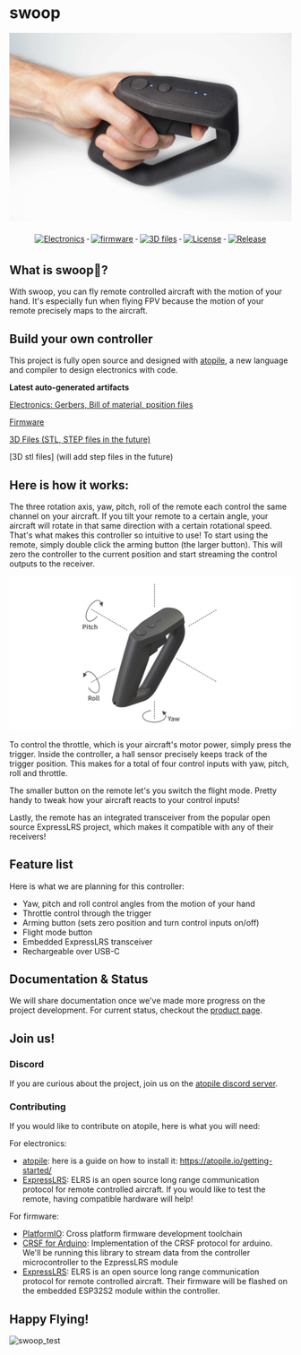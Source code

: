 # swoop

![controller and hand](docs/assets/controller_hand_V3.jpeg)

<div align="center">
    <a href="#">
        <img src="https://img.shields.io/github/actions/workflow/status/atopile/swoop/ato.yml?label=atopile%20electronics" alt="Electronics" style="vertical-align:top; margin:6px 4px">
    </a>
    <a href="#">
        <img src="https://img.shields.io/github/actions/workflow/status/atopile/swoop/pio.yml?label=platformio%20firmware" alt="firmware" style="vertical-align:top; margin:6px 4px">
    </a>
    <a href="#">
        <img src="https://img.shields.io/github/actions/workflow/status/atopile/swoop/3d.yml?label=3D%20files" alt="3D files" style="vertical-align:top; margin:6px 4px">
    </a>
    <a href="#">
        <img src="https://img.shields.io/github/license/atopile/swoop" alt="License" style="vertical-align:top; margin:6px 4px">
    </a>
    <a href="#">
        <img src="https://img.shields.io/github/v/release/atopile/swoop" alt="Release" style="vertical-align:top; margin:6px 4px">
    </a>
</div>

## What is swoop🛫?

With swoop, you can fly remote controlled aircraft with the motion of your hand. It's especially fun when flying FPV because the motion of your remote precisely maps to the aircraft.

## Build your own controller

This project is fully open source and designed with [atopile](https://github.com/atopile/atopile), a new language and compiler to design electronics with code.

**Latest auto-generated artifacts**

[Electronics: Gerbers, Bill of material, position files](https://atopile.s3.amazonaws.com/swoop/electronics/electronics_build_artifacts.zip)

[Firmware](https://atopile.s3.amazonaws.com/swoop/firmware/firmware_build_artifacts.zip)

[3D Files (STL, STEP files in the future)](https://atopile.s3.amazonaws.com/swoop/mechanics/3D_files.zip)

[3D stl files] (will add step files in the future)

## Here is how it works:

The three rotation axis, yaw, pitch, roll of the remote each control the same channel on your aircraft. If you tilt your remote to a certain angle, your aircraft will rotate in that same direction with a certain rotational speed. That's what makes this controller so intuitive to use!
To start using the remote, simply double click the arming button (the larger button). This will zero the controller to the current position and start streaming the control outputs to the receiver.

![yaw, pitch, roll](docs/assets/VECTOR_YPR.jpg)

To control the throttle, which is your aircraft's motor power, simply press the trigger. Inside the controller, a hall sensor precisely keeps track of the trigger position. This makes for a total of four control inputs with yaw, pitch, roll and throttle.

The smaller button on the remote let's you switch the flight mode. Pretty handy to tweak how your aircraft reacts to your control inputs!

Lastly, the remote has an integrated transceiver from the popular open source ExpressLRS project, which makes it compatible with any of their receivers!

## Feature list

Here is what we are planning for this controller:

- Yaw, pitch and roll control angles from the motion of your hand
- Throttle control through the trigger
- Arming button (sets zero position and turn control inputs on/off)
- Flight mode button
- Embedded ExpressLRS transceiver
- Rechargeable over USB-C

## Documentation & Status

We will share documentation once we've made more progress on the project development. For current status, checkout the [product page](https://atopile.io/swoop/).

## Join us!

### Discord

If you are curious about the project, join us on the [atopile discord server](https://discord.gg/nr5V3QRUd3).

### Contributing

If you would like to contribute on atopile, here is what you will need:

For electronics:
- [atopile](https://atopile.io): here is a guide on how to install it: https://atopile.io/getting-started/
- [ExpressLRS](https://www.expresslrs.org): ELRS is an open source long range communication protocol for remote controlled aircraft. If you would like to test the remote, having compatible hardware will help!

For firmware:
- [PlatformIO](https://platformio.org): Cross platform firmware development toolchain
- [CRSF for Arduino](https://github.com/ZZ-Cat/CRSFforArduino): Implementation of the CRSF protocol for arduino. We'll be running this library to stream data from the controller microcontroller to the EzpressLRS module
- [ExpressLRS](https://www.expresslrs.org): ELRS is an open source long range communication protocol for remote controlled aircraft. Their firmware will be flashed on the embedded ESP32S2 module within the controller.

## Happy Flying!

![swoop_test](https://github.com/atopile/swoop/assets/9785003/c9d3b5ee-8ebb-4658-a885-cb9c77e0162e)


